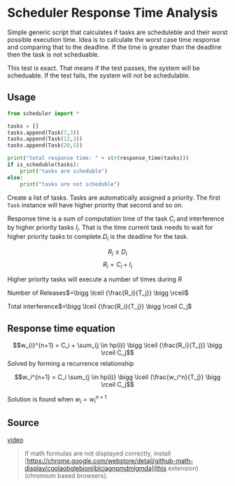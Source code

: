 # Scheduler Response Time Analysis

Simple generic script that calculates if tasks are scheduleble and their worst possible execution time. Idea is to calculate the worst case time response and comparing that to the deadline. If the time is greater than the deadline then the task is not scheduable.

This test is exact. That means if the test passes, the system will be scheduable. If the test fails, the system will not be schedulable.

## Usage
```python
from scheduler import *

tasks = []
tasks.append(Task(7,3))
tasks.append(Task(12,3))
tasks.append(Task(20,5))

print("total response time: " + str(response_time(tasks)))
if is_scheduble(tasks):
    print("tasks are scheduble")
else:
    print("tasks are not scheduble")

```
Create a list of tasks. Tasks are automatically assigned a priority. The first `Task` instance will have higher priority that second and so on.

Response time is a sum of computation time of the task $C_i$ and interference by higher priority tasks $I_i$. That is the time current task needs to wait for higher priority tasks to complete.$D_i$ is the deadline for the task.

$$R_i \leq D_i$$
$$R_i = C_i + I_i$$

Higher priority tasks will execute a number of times during $R$

Number of Releases$=\bigg \lceil {\frac{R_i}{T_j}} \bigg \rceil$

Total interference$=\bigg \lceil {\frac{R_i}{T_j}} \bigg \rceil C_j$


## Response time equation
$$w_{i}^{n+1} = C_i + \sum_{j \in hp(i)} \bigg \lceil {\frac{R_i}{T_j}} \bigg \rceil C_j$$
Solved by forming a recurrence relationship

$$w_i^{n+1} = C_i  \sum_{j \in hp(i)} \bigg \lceil {\frac{w_i^n}{T_j}} \bigg \rceil C_j$$

Solution is found when $w_i = w_i^{n+1}$

## Source
[video](https://www.youtube.com/watch?v=qaVRW5XN_ew)


> If math formulas are not displayed correctly, install [https://chrome.google.com/webstore/detail/github-math-display/cgolaobglebjonjiblcjagnpmdmlgmda](this extension) (chromium based browsers).

<!-- render math formulas on export in vs code -->
<link rel="stylesheet" href="https://cdn.jsdelivr.net/npm/katex@0.11.1/dist/katex.min.css" integrity="sha384-zB1R0rpPzHqg7Kpt0Aljp8JPLqbXI3bhnPWROx27a9N0Ll6ZP/+DiW/UqRcLbRjq" crossorigin="anonymous">
<script defer src="https://cdn.jsdelivr.net/npm/katex@0.11.1/dist/katex.min.js" integrity="sha384-y23I5Q6l+B6vatafAwxRu/0oK/79VlbSz7Q9aiSZUvyWYIYsd+qj+o24G5ZU2zJz" crossorigin="anonymous"></script>
<script defer src="https://cdn.jsdelivr.net/npm/katex@0.11.1/dist/contrib/auto-render.min.js" integrity="sha384-kWPLUVMOks5AQFrykwIup5lo0m3iMkkHrD0uJ4H5cjeGihAutqP0yW0J6dpFiVkI" crossorigin="anonymous" onload='renderMathInElement(document.body, {delimiters: [{ left: "$$", right: "$$", display: true },{ left: "$", right: "$", display: false },{ left: "\\[", right: "\\]", display: true }]});'></script>
